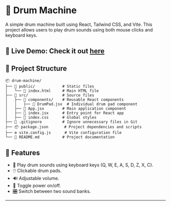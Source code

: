 # 🥁 Drum Machine

A simple drum machine built using React, Tailwind CSS, and Vite. This project allows users to play drum sounds using both mouse clicks and keyboard keys.


🌟 **Live Demo:**  Check it out [here](https://drummachine67.netlify.app/)
---

## 📂 Project Structure

```
📦 drum-machine/
├── 📂 public/            # Static files
│   └── 📄 index.html     # Main HTML file
├── 📂 src/               # Source files
│   ├── 📂 components/    # Reusable React components
│   │   ├── 🎵 DrumPad.jsx  # Individual drum pad component
│   ├── 📄 App.jsx        # Main application component
│   ├── 📄 index.jsx      # Entry point for React app
│   ├── 🎨 index.css      # Global styles
├── 📄 .gitignore         # Ignore unnecessary files in Git
├── 📦 package.json       # Project dependencies and scripts
├── ⚙️ vite.config.js      # Vite configuration file
└── 📖 README.md          # Project documentation
```

## 🚀 Features
- 🎹 Play drum sounds using keyboard keys (Q, W, E, A, S, D, Z, X, C).
- 🖱️ Clickable drum pads.
- 🔊 Adjustable volume.
- 🔄 Toggle power on/off.
- 🎛️ Switch between two sound banks.
---
